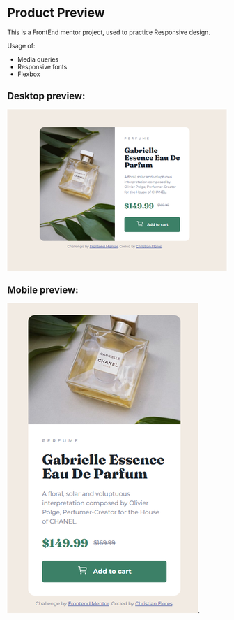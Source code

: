 # Product Preview

This is a FrontEnd mentor project, used to practice Responsive design.

Usage of:
- Media queries
- Responsive fonts
- Flexbox

## **Desktop preview:**
![desktop version preview](https://github.com/ChrisFloresM/ProductPreview/blob/master/final/desktop.png)

## **Mobile preview:**
![Mobile version preview](https://github.com/ChrisFloresM/ProductPreview/blob/master/final/mobile.png).
